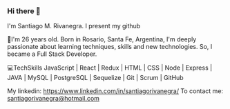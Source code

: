 ### Hi there 👋

I'm Santiago M. Rivanegra. I present my github

📢I'm 26 years old. Born in Rosario, Santa Fe, Argentina, I'm deeply passionate about learning techniques, skills and new technologies. So, I became a Full Stack Developer.

💻TechSkills JavaScript | React | Redux | HTML | CSS | Node | Express | JAVA | MySQL | PostgreSQL | Sequelize | Git | Scrum | GitHub

My linkedin: https://www.linkedin.com/in/santiagorivanegra/
To contact me: santiagorivanegra@hotmail.com
